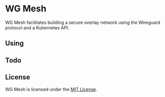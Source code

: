 # WG Mesh

WG Mesh facilitates building a secure overlay network using the Wireguard protocol and a Kubernetes API.

## Using

## Todo

## License

WG Mesh is licensed under the [MIT License](LICENSE).